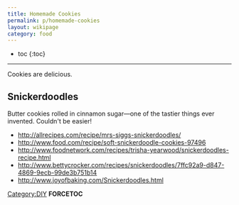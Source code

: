 ```yaml
---
title: Homemade Cookies
permalink: p/homemade-cookies
layout: wikipage
category: food
---
```


* toc
{:toc}

----

Cookies are delicious.

Snickerdoodles
--------------

Butter cookies rolled in cinnamon sugar—one of the tastier things ever invented. Couldn't be easier!

-   <http://allrecipes.com/recipe/mrs-siggs-snickerdoodles/>
-   <http://www.food.com/recipe/soft-snickerdoodle-cookies-97496>
-   <http://www.foodnetwork.com/recipes/trisha-yearwood/snickerdoodles-recipe.html>
-   <http://www.bettycrocker.com/recipes/snickerdoodles/7ffc92a9-d847-4869-9ecb-99de3b751b14>
-   <http://www.joyofbaking.com/Snickerdoodles.html>

[Category:DIY](/Category:DIY "wikilink") __FORCETOC__
